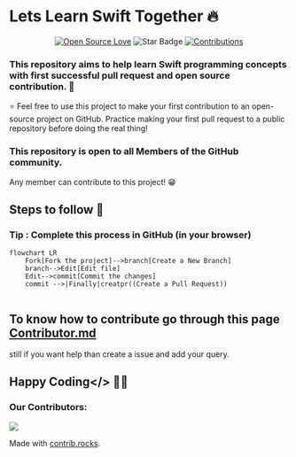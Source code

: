 # Lets Learn Swift Together 🔥
<div align="center">

[![Open Source Love](https://firstcontributions.github.io/open-source-badges/badges/open-source-v1/open-source.svg)](https://github.com/kishanrajput23/Hacktoberfest-2022)
<img src="https://img.shields.io/static/v1?label=%E2%AD%90&message=If%20Useful&style=style=flat&color=BC4E99" alt="Star Badge"/>
<a href="https://github.com/kishanrajput23" ><img src="https://img.shields.io/badge/Contributions-welcome-green.svg?style=flat&logo=github" alt="Contributions" /></a>

</div>

### This repository aims to help learn Swift programming concepts with first successful pull request and open source contribution. :partying_face:
:star: Feel free to use this project to make your first contribution to an open-source project on GitHub. Practice making your first pull request to a public repository before doing the real thing!

### This repository is open to all Members of the GitHub community. 
Any member can contribute to this project! :grin:

## Steps to follow :scroll:

### Tip : Complete this process in GitHub (in your browser)

```mermaid
flowchart LR
    Fork[Fork the project]-->branch[Create a New Branch]
    branch-->Edit[Edit file]
    Edit-->commit[Commit the changes]
    commit -->|Finally|creatpr((Create a Pull Request))
    
 ```
 
 ## To know how to contribute go through this page [Contributor.md](Contributor.md)
 still if you want help than create a issue and add your query.
 
 ## Happy Coding</> 👨‍💻
 
 ### Our Contributors:
 <a href="https://github.com/sandeepsahanicodes/Lets-learn-Swift-Together/graphs/contributors">
  <img src="https://contrib.rocks/image?repo=sandeepsahanicodes/Lets-learn-Swift-Together" />
</a>

Made with [contrib.rocks](https://contrib.rocks).
